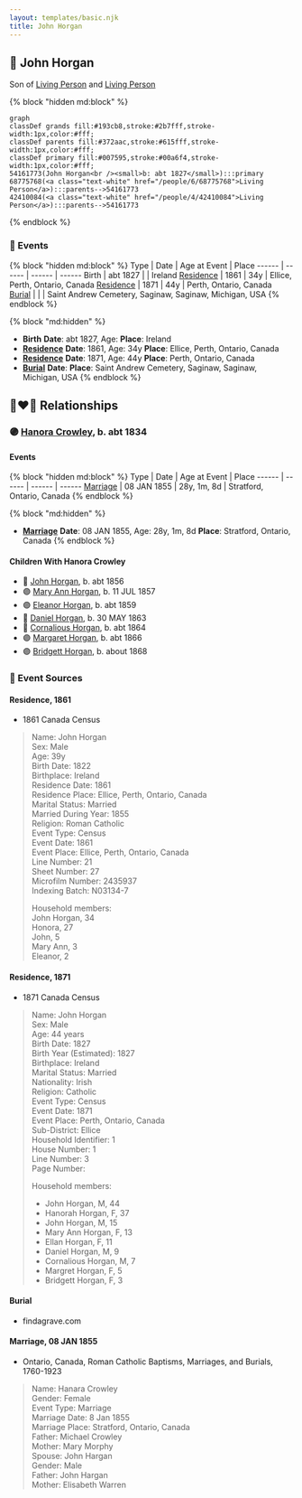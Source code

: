 ```yaml
---
layout: templates/basic.njk
title: John Horgan
---
```

## 🔵 John Horgan

Son of [Living Person](/people/4/42410084) and [Living Person](/people/6/68775768)

{% block "hidden md:block" %}
```mermaid
graph
classDef grands fill:#193cb8,stroke:#2b7fff,stroke-width:1px,color:#fff;
classDef parents fill:#372aac,stroke:#615fff,stroke-width:1px,color:#fff;
classDef primary fill:#007595,stroke:#00a6f4,stroke-width:1px,color:#fff;
54161773(John Horgan<br /><small>b: abt 1827</small>):::primary
68775768(<a class="text-white" href="/people/6/68775768">Living Person</a>):::parents-->54161773
42410084(<a class="text-white" href="/people/4/42410084">Living Person</a>):::parents-->54161773
```
{% endblock %}

### 📆 Events

{% block "hidden md:block" %}
Type | Date | Age at Event | Place
------ | ------ | ------ | ------
Birth | abt 1827 |  | Ireland
[Residence](#event-event-0) | 1861 | 34y | Ellice, Perth, Ontario, Canada
[Residence](#event-event-1) | 1871 | 44y | Perth, Ontario, Canada
[Burial](#event-event-5) |  |  | Saint Andrew Cemetery, Saginaw, Saginaw, Michigan, USA
{% endblock %}

{% block "md:hidden" %}
- **Birth**
**Date**: abt 1827, Age:
**Place**: Ireland
- **[Residence](#event-event-0)**
**Date**: 1861, Age: 34y
**Place**: Ellice, Perth, Ontario, Canada
- **[Residence](#event-event-1)**
**Date**: 1871, Age: 44y
**Place**: Perth, Ontario, Canada
- **[Burial](#event-event-5)**
**Date**:
**Place**: Saint Andrew Cemetery, Saginaw, Saginaw, Michigan, USA
{% endblock %}

## 👩‍❤️‍👨 Relationships

### 🟣 [Hanora Crowley](/people/7/72193795), b. abt 1834

#### Events

{% block "hidden md:block" %}
Type | Date | Age at Event | Place
------ | ------ | ------ | ------
[Marriage](#event-family-0-event-0) | 08 JAN 1855 | 28y, 1m, 8d | Stratford, Ontario, Canada
{% endblock %}

{% block "md:hidden" %}
- **[Marriage](#event-family-0-event-0)**
**Date**: 08 JAN 1855, Age: 28y, 1m, 8d
**Place**: Stratford, Ontario, Canada
{% endblock %}

#### Children With Hanora Crowley
* 🔵 [John Horgan](/people/1/12278671), b. abt 1856
* 🟣 [Mary Ann Horgan](/people/9/90749846), b. 11 JUL 1857
* 🟣 [Eleanor Horgan](/people/3/34125056), b. abt 1859
* 🔵 [Daniel Horgan](/people/1/15488992), b. 30 MAY 1863
* 🔵 [Cornalious Horgan](/people/8/8594961), b. abt 1864
* 🟣 [Margaret Horgan](/people/7/77180611), b. abt 1866
* 🟣 [Bridgett Horgan](/people/3/30208492), b. about 1868
### 📰 Event Sources

#### <a id="event-event-0"></a> Residence, 1861
* 1861 Canada Census
>   
  > Name: John Horgan  
  > Sex: Male  
  > Age: 39y  
  > Birth Date: 1822  
  > Birthplace: Ireland  
  > Residence Date: 1861  
  > Residence Place: Ellice, Perth, Ontario, Canada  
  > Marital Status: Married  
  > Married During Year: 1855  
  > Religion: Roman Catholic  
  > Event Type: Census  
  > Event Date: 1861  
  > Event Place: Ellice, Perth, Ontario, Canada  
  > Line Number: 21  
  > Sheet Number: 27  
  > Microfilm Number: 2435937  
  > Indexing Batch: N03134-7  
  >   
  > Household members:  
  > John Horgan, 34  
  > Honora, 27  
  > John, 5  
  > Mary Ann, 3  
  > Eleanor, 2  
  >

#### <a id="event-event-1"></a> Residence, 1871
* 1871 Canada Census
>   
  > Name: John Horgan  
  > Sex: Male  
  > Age: 44 years  
  > Birth Date: 1827  
  > Birth Year (Estimated): 1827  
  > Birthplace: Ireland  
  > Marital Status: Married  
  > Nationality: Irish  
  > Religion: Catholic  
  > Event Type: Census  
  > Event Date: 1871  
  > Event Place: Perth, Ontario, Canada  
  > Sub-District: Ellice  
  > Household Identifier: 1  
  > House Number: 1  
  > Line Number: 3  
  > Page Number:   
  >   
  > Household members:  
  > - John Horgan, M, 44  
  > - Hanorah Horgan, F, 37  
  > - John Horgan, M, 15  
  > - Mary Ann Horgan, F, 13  
  > - Ellan Horgan, F, 11  
  > - Daniel Horgan, M, 9  
  > - Cornalious Horgan, M, 7  
  > - Margret Horgan, F, 5  
  > - Bridgett Horgan, F, 3  
  >

#### <a id="event-event-5"></a> Burial
* findagrave.com

#### <a id="event-family-0-event-0"></a> Marriage, 08 JAN 1855
* Ontario, Canada, Roman Catholic Baptisms, Marriages, and Burials, 1760-1923
>   
  > Name: Hanara Crowley  
  > Gender: Female  
  > Event Type: Marriage  
  > Marriage Date: 8 Jan 1855  
  > Marriage Place: Stratford, Ontario, Canada  
  > Father: Michael Crowley  
  > Mother: Mary Morphy  
  > Spouse: John Hargan  
  > Gender: Male  
  > Father: John Hargan  
  > Mother: Elisabeth Warren
